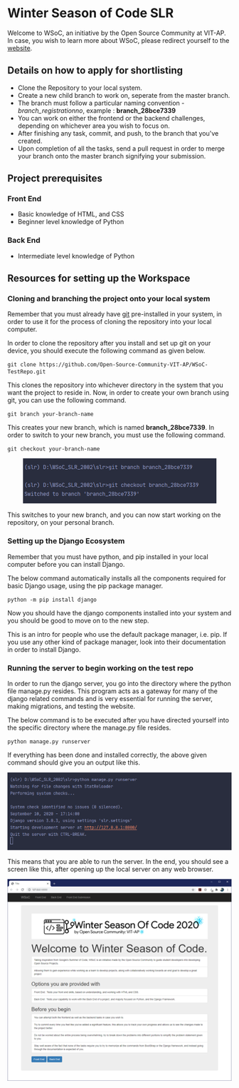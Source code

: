 # Winter Season of Code SLR
Welcome to WSoC, an initiative by the Open Source Community at VIT-AP.\
In case, you wish to learn more about WSoC, please redirect yourself to the [website](https://www.wsocbyosc.com).

## Details on how to apply for shortlisting
  - Clone the Repository to your local system.
  - Create a new child branch to work on, seperate from the master branch.
  - The branch must follow a particular naming convention - *branch_registrationno*, example : **branch_28bce7339**
  - You can work on either the frontend or the backend challenges, depending on whichever area you wish to focus on.
  - After finishing any task, commit, and push, to the branch that you've created.
  - Upon completion of all the tasks, send a pull request in order to merge your branch onto the master branch signifying your submission.

## Project prerequisites
### Front End
 - Basic knowledge of HTML, and CSS
 - Beginner level knowledge of Python

### Back End
 - Intermediate level knowledge of Python

## Resources for setting up the Workspace
### Cloning and branching the project onto your local system

Remember that you must already have [git](https://git-scm.com/downloads) pre-installed in your system, in order to use it for the process of cloning the repository into your local computer.

In order to clone the repository after you install and set up git on your device, you should execute the following command as given below.

```shell
git clone https://github.com/Open-Source-Community-VIT-AP/WSoC-TestRepo.git
```
This clones the repository into whichever directory in the system that you want the project to reside in.
Now, in order to create your own branch using git, you can use the following command. 
```shell
git branch your-branch-name
```

This creates your new branch, which is named **branch_28bce7339**.
In order to switch to your new branch, you must use the following command.

```shell
git checkout your-branch-name
```
<p align="center">
    <img src="assets/new_branch.PNG" alt="creating a new branch">
</p>

This switches to your new branch, and you can now start working on the repository, on your personal branch.

### Setting up the Django Ecosystem

Remember that you must have python, and pip installed in your local computer before you can install Django.

The below command automatically installs all the components required for basic Django usage, using the pip package manager.

```shell
python -m pip install django 
```

Now you should have the django components installed into your system and you should be good to move on to the new step.

This is an intro for people who use the default package manager, i.e. pip.
If you use any other kind of package manager, look into their documentation in order to install Django.

### Running the server to begin working on the test repo

In order to run the django server, you go into the directory where the python file manage.py resides.
This program acts as a gateway for many of the django related commands and is very essential for running the server, making migrations, and testing the website.

The below command is to be executed after you have directed yourself into the specific directory where the manage.py file resides.

```shell
python manage.py runserver
```

If everything has been done and installed correctly, the above given command should give you an output like this.

<p align="center">
    <img src="assets/runserver_snip.PNG" alt="Running the server">
</p>

This means that you are able to run the server.
In the end, you should see a screen like this, after opening up the local server on any web browser.

<p align="center">
    <img src="assets/endwindow.PNG" alt="End Window">
</p>
